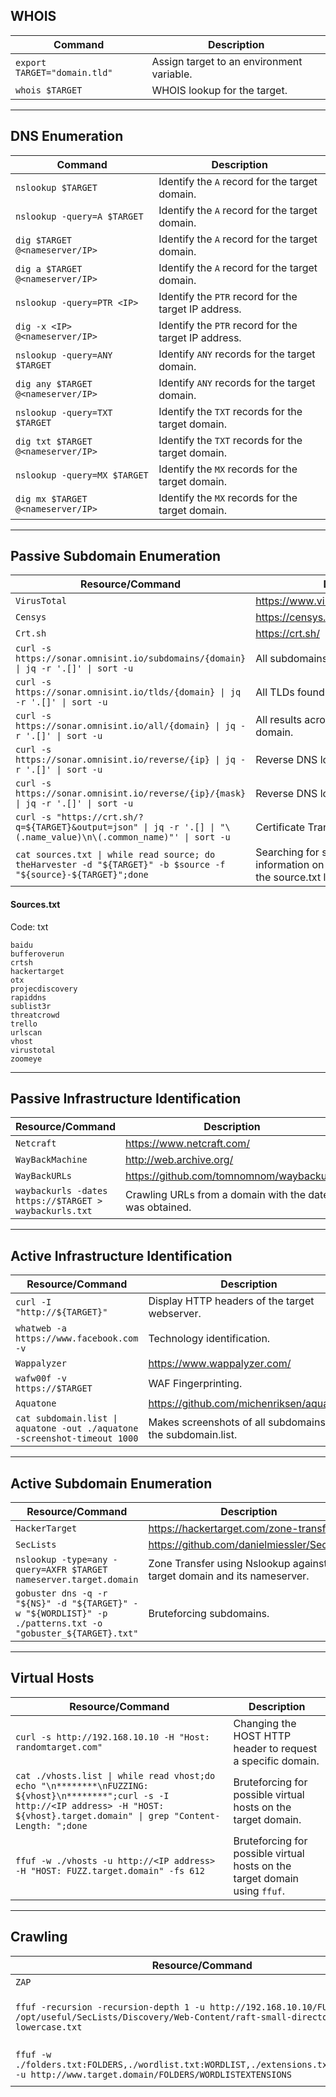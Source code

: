 
<h2>WHOIS</h2>
<div class="table-responsive"><table class="table table-striped text-left">
<thead>
<tr>
<th><strong>Command</strong></th>
<th><strong>Description</strong></th>
</tr>
</thead>
<tbody>
<tr>
<td><code>export TARGET="domain.tld"</code></td>
<td>Assign target to an environment variable.</td>
</tr>
<tr>
<td><code>whois $TARGET</code></td>
<td>WHOIS lookup for the target.</td>
</tr>
</tbody>
</table></div>
<hr>
<h2>DNS Enumeration</h2>
<div class="table-responsive"><table class="table table-striped text-left">
<thead>
<tr>
<th><strong>Command</strong></th>
<th><strong>Description</strong></th>
</tr>
</thead>
<tbody>
<tr>
<td><code>nslookup $TARGET</code></td>
<td>Identify the <code>A</code> record for the target domain.</td>
</tr>
<tr>
<td><code>nslookup -query=A $TARGET</code></td>
<td>Identify the <code>A</code> record for the target domain.</td>
</tr>
<tr>
<td><code>dig $TARGET @&lt;nameserver/IP&gt;</code></td>
<td>Identify the <code>A</code> record for the target domain.</td>
</tr>
<tr>
<td><code>dig a $TARGET @&lt;nameserver/IP&gt;</code></td>
<td>Identify the <code>A</code> record for the target domain.</td>
</tr>
<tr>
<td><code>nslookup -query=PTR &lt;IP&gt;</code></td>
<td>Identify the <code>PTR</code> record for the target IP address.</td>
</tr>
<tr>
<td><code>dig -x &lt;IP&gt; @&lt;nameserver/IP&gt;</code></td>
<td>Identify the <code>PTR</code> record for the target IP address.</td>
</tr>
<tr>
<td><code>nslookup -query=ANY $TARGET</code></td>
<td>Identify <code>ANY</code> records for the target domain.</td>
</tr>
<tr>
<td><code>dig any $TARGET @&lt;nameserver/IP&gt;</code></td>
<td>Identify <code>ANY</code> records for the target domain.</td>
</tr>
<tr>
<td><code>nslookup -query=TXT $TARGET</code></td>
<td>Identify the <code>TXT</code> records for the target domain.</td>
</tr>
<tr>
<td><code>dig txt $TARGET @&lt;nameserver/IP&gt;</code></td>
<td>Identify the <code>TXT</code> records for the target domain.</td>
</tr>
<tr>
<td><code>nslookup -query=MX $TARGET</code></td>
<td>Identify the <code>MX</code> records for the target domain.</td>
</tr>
<tr>
<td><code>dig mx $TARGET @&lt;nameserver/IP&gt;</code></td>
<td>Identify the <code>MX</code> records for the target domain.</td>
</tr>
</tbody>
</table></div>
<hr>
<h2>Passive Subdomain Enumeration</h2>
<div class="table-responsive"><table class="table table-striped text-left">
<thead>
<tr>
<th><strong>Resource/Command</strong></th>
<th><strong>Description</strong></th>
</tr>
</thead>
<tbody>
<tr>
<td><code>VirusTotal</code></td>
<td><a href="https://www.virustotal.com/gui/home/url">https://www.virustotal.com/gui/home/url</a></td>
</tr>
<tr>
<td><code>Censys</code></td>
<td><a href="https://censys.io/">https://censys.io/</a></td>
</tr>
<tr>
<td><code>Crt.sh</code></td>
<td><a href="https://crt.sh/">https://crt.sh/</a></td>
</tr>
<tr>
<td><code>curl -s https://sonar.omnisint.io/subdomains/{domain} | jq -r '.[]' | sort -u</code></td>
<td>All subdomains for a given domain.</td>
</tr>
<tr>
<td><code>curl -s https://sonar.omnisint.io/tlds/{domain} | jq -r '.[]' | sort -u</code></td>
<td>All TLDs found for a given domain.</td>
</tr>
<tr>
<td><code>curl -s https://sonar.omnisint.io/all/{domain} | jq -r '.[]' | sort -u</code></td>
<td>All results across all TLDs for a given domain.</td>
</tr>
<tr>
<td><code>curl -s https://sonar.omnisint.io/reverse/{ip} | jq -r '.[]' | sort -u</code></td>
<td>Reverse DNS lookup on IP address.</td>
</tr>
<tr>
<td><code>curl -s https://sonar.omnisint.io/reverse/{ip}/{mask} | jq -r '.[]' | sort -u</code></td>
<td>Reverse DNS lookup of a CIDR range.</td>
</tr>
<tr>
<td><code>curl -s "https://crt.sh/?q=${TARGET}&amp;output=json" | jq -r '.[] | "\(.name_value)\n\(.common_name)"' | sort -u</code></td>
<td>Certificate Transparency.</td>
</tr>
<tr>
<td><code>cat sources.txt | while read source; do theHarvester -d "${TARGET}" -b $source -f "${source}-${TARGET}";done</code></td>
<td>Searching for subdomains and other information on the sources provided in the source.txt list.</td>
</tr>
</tbody>
</table></div>
<h4>Sources.txt</h4>
<div class="window_container"><div class="window_content"><div class="window_top">Code: <span class="text-success">txt</span></div><pre class=" language-txt"><code class=" language-txt">baidu
bufferoverun
crtsh
hackertarget
otx
projecdiscovery
rapiddns
sublist3r
threatcrowd
trello
urlscan
vhost
virustotal
zoomeye
</code></pre></div></div>
<hr>
<h2>Passive Infrastructure Identification</h2>
<div class="table-responsive"><table class="table table-striped text-left">
<thead>
<tr>
<th><strong>Resource/Command</strong></th>
<th><strong>Description</strong></th>
</tr>
</thead>
<tbody>
<tr>
<td><code>Netcraft</code></td>
<td><a href="https://www.netcraft.com/">https://www.netcraft.com/</a></td>
</tr>
<tr>
<td><code>WayBackMachine</code></td>
<td><a href="http://web.archive.org/">http://web.archive.org/</a></td>
</tr>
<tr>
<td><code>WayBackURLs</code></td>
<td><a href="https://github.com/tomnomnom/waybackurls">https://github.com/tomnomnom/waybackurls</a></td>
</tr>
<tr>
<td><code>waybackurls -dates https://$TARGET &gt; waybackurls.txt</code></td>
<td>Crawling URLs from a domain with the date it was obtained.</td>
</tr>
</tbody>
</table></div>
<hr>
<h2>Active Infrastructure Identification</h2>
<div class="table-responsive"><table class="table table-striped text-left">
<thead>
<tr>
<th><strong>Resource/Command</strong></th>
<th><strong>Description</strong></th>
</tr>
</thead>
<tbody>
<tr>
<td><code>curl -I "http://${TARGET}"</code></td>
<td>Display HTTP headers of the target webserver.</td>
</tr>
<tr>
<td><code>whatweb -a https://www.facebook.com -v</code></td>
<td>Technology identification.</td>
</tr>
<tr>
<td><code>Wappalyzer</code></td>
<td><a href="https://www.wappalyzer.com/">https://www.wappalyzer.com/</a></td>
</tr>
<tr>
<td><code>wafw00f -v https://$TARGET</code></td>
<td>WAF Fingerprinting.</td>
</tr>
<tr>
<td><code>Aquatone</code></td>
<td><a href="https://github.com/michenriksen/aquatone">https://github.com/michenriksen/aquatone</a></td>
</tr>
<tr>
<td><code>cat subdomain.list | aquatone -out ./aquatone -screenshot-timeout 1000</code></td>
<td>Makes screenshots of all subdomains in the subdomain.list.</td>
</tr>
</tbody>
</table></div>
<hr>
<h2>Active Subdomain Enumeration</h2>
<div class="table-responsive"><table class="table table-striped text-left">
<thead>
<tr>
<th><strong>Resource/Command</strong></th>
<th><strong>Description</strong></th>
</tr>
</thead>
<tbody>
<tr>
<td><code>HackerTarget</code></td>
<td><a href="https://hackertarget.com/zone-transfer/">https://hackertarget.com/zone-transfer/</a></td>
</tr>
<tr>
<td><code>SecLists</code></td>
<td><a href="https://github.com/danielmiessler/SecLists">https://github.com/danielmiessler/SecLists</a></td>
</tr>
<tr>
<td><code>nslookup -type=any -query=AXFR $TARGET nameserver.target.domain</code></td>
<td>Zone Transfer using Nslookup against the target domain and its nameserver.</td>
</tr>
<tr>
<td><code>gobuster dns -q -r "${NS}" -d "${TARGET}" -w "${WORDLIST}" -p ./patterns.txt -o "gobuster_${TARGET}.txt"</code></td>
<td>Bruteforcing subdomains.</td>
</tr>
</tbody>
</table></div>
<hr>
<h2>Virtual Hosts</h2>
<div class="table-responsive"><table class="table table-striped text-left">
<thead>
<tr>
<th><strong>Resource/Command</strong></th>
<th><strong>Description</strong></th>
</tr>
</thead>
<tbody>
<tr>
<td><code>curl -s http://192.168.10.10 -H "Host: randomtarget.com"</code></td>
<td>Changing the HOST HTTP header to request a specific domain.</td>
</tr>
<tr>
<td><code>cat ./vhosts.list | while read vhost;do echo "\n********\nFUZZING: ${vhost}\n********";curl -s -I http://&lt;IP address&gt; -H "HOST: ${vhost}.target.domain" | grep "Content-Length: ";done</code></td>
<td>Bruteforcing for possible virtual hosts on the target domain.</td>
</tr>
<tr>
<td><code>ffuf -w ./vhosts -u http://&lt;IP address&gt; -H "HOST: FUZZ.target.domain" -fs 612</code></td>
<td>Bruteforcing for possible virtual hosts on the target domain using <code>ffuf</code>.</td>
</tr>
</tbody>
</table></div>
<hr>
<h2>Crawling</h2>
<div class="table-responsive"><table class="table table-striped text-left">
<thead>
<tr>
<th><strong>Resource/Command</strong></th>
<th><strong>Description</strong></th>
</tr>
</thead>
<tbody>
<tr>
<td><code>ZAP</code></td>
<td><a href="https://www.zaproxy.org/">https://www.zaproxy.org/</a></td>
</tr>
<tr>
<td><code>ffuf -recursion -recursion-depth 1 -u http://192.168.10.10/FUZZ -w /opt/useful/SecLists/Discovery/Web-Content/raft-small-directories-lowercase.txt</code></td>
<td>Discovering files and folders that cannot be spotted by browsing the website.</td>
</tr>
<tr>
<td><code>ffuf -w ./folders.txt:FOLDERS,./wordlist.txt:WORDLIST,./extensions.txt:EXTENSIONS -u http://www.target.domain/FOLDERS/WORDLISTEXTENSIONS</code></td>
<td>Mutated bruteforcing against the target web server.</td>
</tr>
</tbody>
</table></div>
</div>